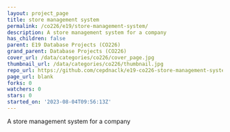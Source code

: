 ```yaml
---
layout: project_page
title: store management system
permalink: /co226/e19/store-management-system/
description: A store management system for a company
has_children: false
parent: E19 Database Projects (CO226)
grand_parent: Database Projects (CO226)
cover_url: /data/categories/co226/cover_page.jpg
thumbnail_url: /data/categories/co226/thumbnail.jpg
repo_url: https://github.com/cepdnaclk/e19-co226-store-management-system
page_url: blank
forks: 0
watchers: 0
stars: 0
started_on: '2023-08-04T09:56:13Z'
---
```


A store management system for a company